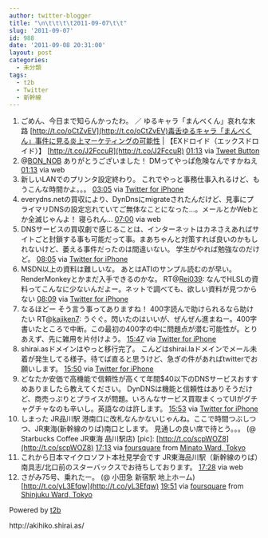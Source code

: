 ```yaml
---
author: twitter-blogger
title: "\n\t\t\t\t2011-09-07\t\t"
slug: '2011-09-07'
id: 988
date: '2011-09-08 20:31:00'
layout: post
categories:
  - 未分類
tags:
  - t2b
  - Twitter
  - 新幹線
---
```


<div xmlns:georss="http://www.georss.org/georss">

1.  <span><span>ごめん、今日まで知らんかったわ。 ／ ゆるキャラ「まんべくん」哀れな末路 [http://t.co/oCtZvEV](http://t.co/oCtZvEV)毒舌ゆるキャラ「まんべくん」事件に見る炎上マーケティングの可能性 | 【EXドロイド（エックスドロイド）】 [http://t.co/J2FccuR](http://t.co/J2FccuR)</span> <span>[<span>01:13</span>](http://twitter.com/o_ob/status/111411699030036480) <span>via [Tweet Button](http://twitter.com/tweetbutton)</span></span></span>
2.  <span><span>@[BON_NOB](http://twitter.com/BON_NOB "BON_NOB") ありがとうございました！ DMってやっぱ危険なんですかねえ</span> <span>[<span>01:13</span>](http://twitter.com/o_ob/status/111411826947915776) <span>via web</span></span></span>
3.  <span><span>新しいLANでのプリンタ設定終わり。 これでやっと事務仕事入れるけど、もうこんな時間かよ。。。</span> <span>[<span>03:05</span>](http://twitter.com/o_ob/status/111439963744243712) <span>via [Twitter for iPhone](http://twitter.com/#!/download/iphone)</span></span></span>
4.  <span><span>everydns.netの買収により、DynDnsにmigrateされたんだけど、見事にプライマリDNSの設定忘れていてご無体なことになった…。メールとかWebとか全滅じゃんよ！ 寝られん…</span> <span>[<span>07:00</span>](http://twitter.com/o_ob/status/111499185861304320) <span>via web</span></span></span>
5.  <span><span>DNSサービスの買収劇で感じることは、インターネットはカネさえあればサイトごと封鎖する事も可能だって事。まあちゃんと対策すれば良いのかもしれないけど、萎える事件だったのは間違いない。 学生がやれば勉強なのだけど。</span> <span>[<span>08:05</span>](http://twitter.com/o_ob/status/111515426479026177) <span>via [Twitter for iPhone](http://twitter.com/#!/download/iphone)</span></span></span>
6.  <span><span>MSDN以上の資料は難しいな。 あとはATIのサンプル読むのが早い。RenderMonkeyとかまだ入手できるのかな。 RT@[Rei039](http://twitter.com/Rei039 "Rei039"): なんでHLSLの資料ってこんなに少ないんだよー。ネットで調べても、欲しい資料が見つからない</span> <span>[<span>08:09</span>](http://twitter.com/o_ob/status/111516428674404352) <span>via [Twitter for iPhone](http://twitter.com/#!/download/iphone)</span></span></span>
7.  <span><span>なるほどー そう言う事ってありますね！ 400字読んで助けられるなら助けたい RT@[kajiken7](http://twitter.com/kajiken7 "kajiken7"): うぐぐ。閃いたのはいいが、ぜんぜん進まねー。400字書いたところで中断。この最初の400字の中に問題点が潜む可能性が。とりあえず、先に雑用を片付けよう。</span> <span>[<span>15:47</span>](http://twitter.com/o_ob/status/111631834693115904) <span>via [Twitter for iPhone](http://twitter.com/#!/download/iphone)</span></span></span>
8.  <span><span>shirai.asドメインはやっと移行完了。 こんどはshirai.laドメインでメール未着が発生してる様子。待てば直ると思うけど、急ぎの件があればtwitterでお願いします。</span> <span>[<span>15:50</span>](http://twitter.com/o_ob/status/111632383542960129) <span>via [Twitter for iPhone](http://twitter.com/#!/download/iphone)</span></span></span>
9.  <span><span>どなたか安価で高機能で信頼性が高くて年間$40以下のDNSサービスおすすめありましたら教えてください。 DynDNSは機能と信頼性はありそうだけど、商売っぷりとプライスが問題。いろんなサービス買取まくってUIがグチャグチャなのも辛いし。英語なのは許します。</span> <span>[<span>15:53</span>](http://twitter.com/o_ob/status/111633161649270785) <span>via [Twitter for iPhone](http://twitter.com/#!/download/iphone)</span></span></span>
10.  <span><span>しまった JR品川駅 港南口に改札なんかないじゃんね。ここで時間つぶしつつ、JR東海(新幹線のりば)南口とします。 見通しの良い席で待とう。。。 (@ Starbucks Coffee JR東海 品川駅店) [pic]: [http://t.co/scpWOZ8](http://t.co/scpWOZ8)</span> <span>[<span>17:13</span>](http://twitter.com/o_ob/status/111653249932734464) <span>via [foursquare](http://foursquare.com)</span> from [Minato Ward, Tokyo<span></span>](http://maps.google.com/maps?q=35.62869814,139.73965645)</span></span>
11.  <span><span>これから日本マイクロソフト本社見学会です JR東海品川駅（新幹線のりば）南具志/北口前のスターバックスでお待ちしております。</span> <span>[<span>17:28</span>](http://twitter.com/o_ob/status/111657074437537792) <span>via web</span></span></span>
12.  <span><span>さがみ75号、乗れたー。 (@ 小田急 新宿駅 地上ホーム) [http://t.co/yL3Efqw](http://t.co/yL3Efqw)</span> <span>[<span>19:51</span>](http://twitter.com/o_ob/status/111693233070944257) <span>via [foursquare](http://foursquare.com)</span> from [Shinjuku Ward, Tokyo<span></span>](http://maps.google.com/maps?q=35.690488,139.699967)</span></span>

</div>

Powered by [t2b](http://t2b.utilz.jp/)

<div>http://akihiko.shirai.as/</div>